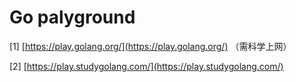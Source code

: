 # Go palyground

\[1\] [https://play.golang.org/](https://play.golang.org/) （需科学上网）

\[2\] [https://play.studygolang.com/](https://play.studygolang.com/) 

